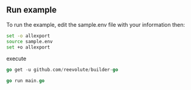## Run example ##

To run the example, edit the sample.env file with your information then:

```sh
set -o allexport
source sample.env
set +o allexport
```

execute
```go
go get -u github.com/reevolute/builder-go
```

```go
go run main.go
```
